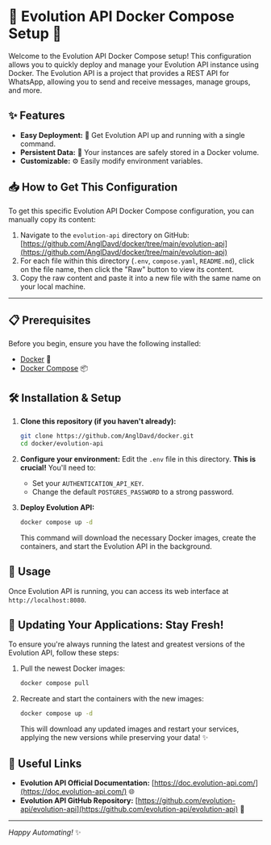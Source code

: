 # 🚀 Evolution API Docker Compose Setup 🚀

Welcome to the Evolution API Docker Compose setup! This configuration allows you to quickly deploy and manage your Evolution API instance using Docker. The Evolution API is a project that provides a REST API for WhatsApp, allowing you to send and receive messages, manage groups, and more.

## ✨ Features

*   **Easy Deployment:** 🐳 Get Evolution API up and running with a single command.
*   **Persistent Data:** 💾 Your instances are safely stored in a Docker volume.
*   **Customizable:** ⚙️ Easily modify environment variables.

## 📥 How to Get This Configuration

To get this specific Evolution API Docker Compose configuration, you can manually copy its content:

1.  Navigate to the `evolution-api` directory on GitHub: [https://github.com/AnglDavd/docker/tree/main/evolution-api](https://github.com/AnglDavd/docker/tree/main/evolution-api)
2.  For each file within this directory (`.env`, `compose.yaml`, `README.md`), click on the file name, then click the "Raw" button to view its content.
3.  Copy the raw content and paste it into a new file with the same name on your local machine.

---

## 📋 Prerequisites

Before you begin, ensure you have the following installed:

*   [Docker](https://www.docker.com/get-started) 🐳
*   [Docker Compose](https://docs.docker.com/compose/install/) 📦

## 🛠️ Installation & Setup

1.  **Clone this repository (if you haven't already):**
    ```bash
    git clone https://github.com/AnglDavd/docker.git
    cd docker/evolution-api
    ```
2.  **Configure your environment:**
    Edit the `.env` file in this directory. **This is crucial!** You'll need to:
    *   Set your `AUTHENTICATION_API_KEY`.
    *   Change the default `POSTGRES_PASSWORD` to a strong password.

3.  **Deploy Evolution API:**
    ```bash
    docker compose up -d
    ```
    This command will download the necessary Docker images, create the containers, and start the Evolution API in the background.

## 🚀 Usage

Once Evolution API is running, you can access its web interface at `http://localhost:8080`.

## 🔄 Updating Your Applications: Stay Fresh!

To ensure you're always running the latest and greatest versions of the Evolution API, follow these steps:

1.  Pull the newest Docker images:
    ```bash
    docker compose pull
    ```
2.  Recreate and start the containers with the new images:
    ```bash
    docker compose up -d
    ```
    This will download any updated images and restart your services, applying the new versions while preserving your data! ✨

## 🔗 Useful Links

*   **Evolution API Official Documentation:** [https://doc.evolution-api.com/](https://doc.evolution-api.com/) 🌐
*   **Evolution API GitHub Repository:** [https://github.com/evolution-api/evolution-api](https://github.com/evolution-api/evolution-api) 🐙

---
_Happy Automating!_ ✨
